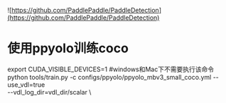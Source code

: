 

![https://github.com/PaddlePaddle/PaddleDetection](https://github.com/PaddlePaddle/PaddleDetection)



# 使用ppyolo训练coco


export CUDA_VISIBLE_DEVICES=1 #windows和Mac下不需要执行该命令
python tools/train.py -c configs/ppyolo/ppyolo_mbv3_small_coco.yml
                        --use_vdl=true \
                        --vdl_log_dir=vdl_dir/scalar \



